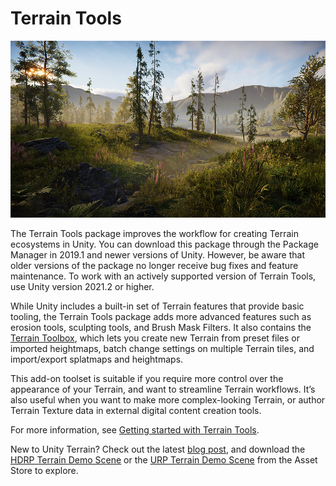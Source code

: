# Terrain Tools

![The terrain sample scene](images/TerrainTools_FrontPage.png)

The Terrain Tools package improves the workflow for creating Terrain ecosystems in Unity. You can download this package through the Package Manager in 2019.1 and newer versions of Unity. However, be aware that older versions of the package no longer receive bug fixes and feature maintenance. To work with an actively supported version of Terrain Tools, use Unity version 2021.2 or higher.

While Unity includes a built-in set of Terrain features that provide basic tooling, the Terrain Tools package adds more advanced features such as erosion tools, sculpting tools, and Brush Mask Filters. It also contains the [Terrain Toolbox](terrain-toolbox.md), which lets you create new Terrain from preset files or imported heightmaps, batch change settings on multiple Terrain tiles, and import/export splatmaps and heightmaps.

This add-on toolset is suitable if you require more control over the appearance of your Terrain, and want to streamline Terrain workflows. It’s also useful when you want to make more complex-looking Terrain, or author Terrain Texture data in external digital content creation tools.

For more information, see [Getting started with Terrain Tools](getting-started-with-terrain-tools.md).

New to Unity Terrain? Check out the latest [blog post](https://blog.unity.com/games/experience-the-new-unity-terrain-demo-scenes-for-hdrp-and-urp), and download the [HDRP Terrain Demo Scene](https://u3d.as/2L6K) or the [URP Terrain Demo Scene](https://u3d.as/2L6J) from the Asset Store to explore.